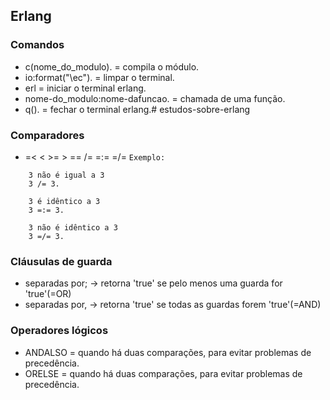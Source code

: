 ## Erlang

### Comandos
- c(nome_do_modulo). = compila o módulo.
- io:format("\ec"). = limpar o terminal.
- erl = iniciar o terminal erlang.
- nome-do_modulo:nome-dafuncao. = chamada de uma função.
- q(). = fechar o terminal erlang.# estudos-sobre-erlang

### Comparadores
- =< < >= >  ==  /= =:= =/=
`Exemplo:`
``` 
    3 não é igual a 3
    3 /= 3.

    3 é idêntico a 3
    3 =:= 3.

    3 não é idêntico a 3
    3 =/= 3.
```

### Cláusulas de guarda
- separadas por; -> retorna 'true' se pelo menos uma guarda for 'true'(=OR)
- separadas por, -> retorna 'true' se todas as guardas forem 'true'(=AND)

### Operadores lógicos
- ANDALSO = quando há duas comparações, para evitar problemas de precedência.
- ORELSE = quando há duas comparações, para evitar problemas de precedência.

